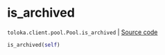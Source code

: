 # is_archived
`toloka.client.pool.Pool.is_archived` | [Source code](https://github.com/Toloka/toloka-kit/blob/v1.1.3/src/client/pool/__init__.py#L254)

```python
is_archived(self)
```

